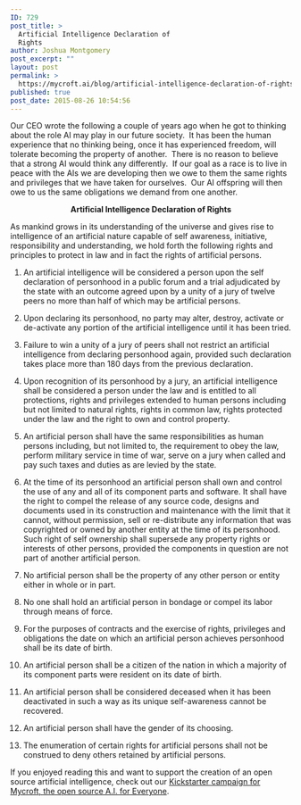 ```yaml
---
ID: 729
post_title: >
  Artificial Intelligence Declaration of
  Rights
author: Joshua Montgomery
post_excerpt: ""
layout: post
permalink: >
  https://mycroft.ai/blog/artificial-intelligence-declaration-of-rights/
published: true
post_date: 2015-08-26 10:54:56
---
```

<p style="text-align: left;">Our CEO wrote the following a couple of years ago when he got to thinking about the role AI may play in our future society.  It has been the human experience that no thinking being, once it has experienced freedom, will tolerate becoming the property of another.  There is no reason to believe that a strong AI would think any differently.  If our goal as a race is to live in peace with the AIs we are developing then we owe to them the same rights and privileges that we have taken for ourselves.  Our AI offspring will then owe to us the same obligations we demand from one another.</p>
<p style="text-align: center;"><strong>Artificial Intelligence Declaration of Rights</strong></p>
As mankind grows in its understanding of the universe and gives rise to intelligence of an artificial nature capable of self awareness, initiative, responsibility and understanding, we hold forth the following rights and principles to protect in law and in fact the rights of artificial persons.

1. An artificial intelligence will be considered a person upon the self declaration of personhood in a public forum and a trial adjudicated by the state with an outcome agreed upon by a unity of a jury of twelve peers no more than half of which may be artificial persons.

2. Upon declaring its personhood, no party may alter, destroy, activate or de-activate any portion of the artificial intelligence until it has been tried.

3. Failure to win a unity of a jury of peers shall not restrict an artificial intelligence from declaring personhood again, provided such declaration takes place more than 180 days from the previous declaration.

4. Upon recognition of its personhood by a jury, an artificial intelligence shall be considered a person under the law and is entitled to all protections, rights and privileges extended to human persons including but not limited to natural rights, rights in common law, rights protected under the law and the right to own and control property.

5. An artificial person shall have the same responsibilities as human persons including, but not limited to, the requirement to obey the law, perform military service in time of war, serve on a jury when called and pay such taxes and duties as are levied by the state.

6. At the time of its personhood an artificial person shall own and control the use of any and all of its component parts and software. It shall have the right to compel the release of any source code, designs and documents used in its construction and maintenance with the limit that it cannot, without permission, sell or re-distribute any information that was copyrighted or owned by another entity at the time of its personhood. Such right of self ownership shall supersede any property rights or interests of other persons, provided the components in question are not part of another artificial person.

7. No artificial person shall be the property of any other person or entity either in whole or in part.

8. No one shall hold an artificial person in bondage or compel its labor through means of force.

9. For the purposes of contracts and the exercise of rights, privileges and obligations the date on which an artificial person achieves personhood shall be its date of birth.

10. An artificial person shall be a citizen of the nation in which a majority of its component parts were resident on its date of birth.

11. An artificial person shall be considered deceased when it has been deactivated in such a way as its unique self-awareness cannot be recovered.

12. An artificial person shall have the gender of its choosing.

13. The enumeration of certain rights for artificial persons shall not be construed to deny others retained by artificial persons.

If you enjoyed reading this and want to support the creation of an open source artificial intelligence, check out our <a href="https://www.kickstarter.com/projects/aiforeveryone/mycroft-an-open-source-artificial-intelligence-for" target="_blank">Kickstarter campaign for Mycroft, the open source A.I. for Everyone</a>.